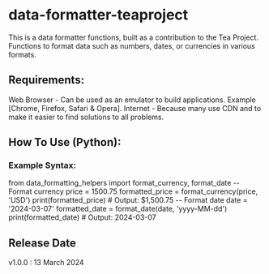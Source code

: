 # data-formatter-teaproject
This is a data formatter functions, built as a contribution to the Tea Project.
Functions to format data such as numbers, dates, or currencies in various formats. 

## Requirements:
Web Browser - Can be used as an emulator to build applications. Example [Chrome, Firefox, Safari & Opera].
Internet - Because many use CDN and to make it easier to find solutions to all problems.
 
## How To Use (Python):
### Example Syntax:
from data_formatting_helpers import format_currency, format_date
-- Format currency
price = 1500.75
formatted_price = format_currency(price, 'USD')
print(formatted_price)  # Output: $1,500.75
-- Format date
date = '2024-03-07'
formatted_date = format_date(date, 'yyyy-MM-dd')
print(formatted_date)  # Output: 2024-03-07

## Release Date
v1.0.0 : 13 March 2024
